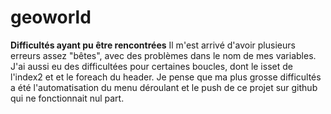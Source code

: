 # geoworld

**Difficultés ayant pu être rencontrées**
Il m'est arrivé d'avoir plusieurs erreurs assez "bêtes", avec des problèmes dans le nom de mes variables.
J'ai aussi eu des difficultées pour certaines boucles, dont le isset de l'index2 et et le foreach du header.
Je pense que ma plus grosse difficultés a été l'automatisation du menu déroulant et le push de ce projet sur github qui ne fonctionnait nul part.
